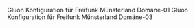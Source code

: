Gluon Konfiguration für Freifunk Münsterland Domäne-01
Gluon Konfiguration für Freifunk Münsterland Domäne-03

